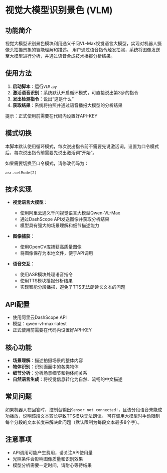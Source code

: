 # 视觉大模型识别景色 (VLM)

## 功能简介
视觉大模型识别景色模块利用通义千问VL-Max视觉语言大模型，实现对机器人摄像头拍摄景象的智能理解和描述。
用户通过语音指令触发拍照，系统将图像发送至大模型进行分析，并通过语音合成技术播报分析结果。

## 使用方法
1. **启动脚本**：运行`VLM.py`
2. **激活语音识别**：系统默认开启循环模式，可直接说出第3步的指令
3. **发出检测指令**：说出“这是什么”
4. **获取结果**：系统将拍照并通过语音播报大模型的分析结果

提示：正式使用前需要在代码内设置好API-KEY

## 模式切换
本脚本默认使用循环模式，每次说出指令前不需要先说激活词。设置为口令模式后，每次说出指令前需要先说出激活词“开始”。

如果需要切换至口令模式，请修改代码为：

    asr.setMode(2)

## 技术实现
- **视觉语言大模型**：
  - 使用阿里云通义千问视觉语言大模型Qwen-VL-Max
  - 通过DashScope API发送图像并获取分析结果
  - 模型具有强大的场景理解和细节描述能力

- **图像捕获**：
  - 使用OpenCV库捕获高质量图像
  - 将图像保存为本地文件，便于API调用

- **语音交互**：
  - 使用ASR模块处理语音指令
  - 使用TTS模块播报分析结果
  - 实现智能分段播报，避免了TTS无法朗读长文本的问题

## API配置
- 使用阿里云DashScope API
- 模型：qwen-vl-max-latest
- 正式使用前需要在代码内设置好API-KEY

## 核心功能
- **场景理解**：描述拍摄场景的整体内容
- **物体识别**：识别画面中的各类物体
- **细节分析**：分析场景细节和物体间关系
- **自然语言生成**：将视觉信息转化为自然、流畅的中文描述

## 常见问题
如果机器人在回答时，控制台输出`Sensor not connected!`，且该分段语音未能成功播放，说明该段文本较长导致TTS模块无法朗读。
可在调用大模型时手动限制每个分段的文本长度来解决此问题（默认限制为每段文本最多8个字）。

## 注意事项
- API调用可能产生费用，请关注API使用量
- 光照条件会影响图像质量和识别效果
- 模型分析需要一定时间，请耐心等待结果 